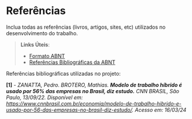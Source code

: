 # Referências

Inclua todas as referências (livros, artigos, sites, etc) utilizados no desenvolvimento do trabalho.

> **Links Úteis**:
> - [Formato ABNT](https://www.normastecnicas.com/abnt/trabalhos-academicos/referencias/)
> - [Referências Bibliográficas da ABNT](https://comunidade.rockcontent.com/referencia-bibliografica-abnt/)

Referências bibliográficas utilizadas no projeto:


**[1]** - _ZANATTA, Pedro. BROTERO, Mathias. **Modelo de trabalho híbrido é usado por 56% das empresas no Brasil, diz estudo.** CNN BRASIL, São Paulo, 13/09/22. Disponível em: <https://www.cnnbrasil.com.br/economia/modelo-de-trabalho-hibrido-e-usado-por-56-das-empresas-no-brasil-diz-estudo/>. Acesso em: 16/03/24_
